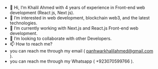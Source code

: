 - 👋 Hi, I’m Khalil Ahmed with 4 years of experience in Front-end web development (React js, Next js).
- 👀 I’m interested in web development, blockchain web3, and the latest technologies.
- 🌱 I’m currently working with Next.js and React.js Front-end web development.
- 💞️ I’m looking to collaborate with other Developers.
- 📫 How to reach me? 
- you can reach me through my email ( panhwarkhalilahmed@gmail.com ).
- you can reach me through my Whatsapp  ( +923070599766 ).

<!---
khalilahmed63/khalilahmed63 is a ✨ special ✨ repository because its `README.md` (this file) appears on your GitHub profile.
You can click the Preview link to take a look at your changes.
--->
